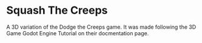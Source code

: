 # Squash The Creeps  
A 3D variation of the Dodge the Creeps game. It was made following the 3D Game Godot Engine Tutorial on their docmentation page.
